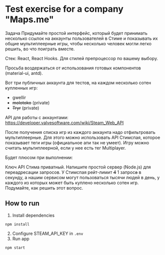 # Test exercise for a company "Maps.me"

Задача
Придумайте простой интерфейс, который будет принимать несколько ссылок на аккаунты
пользователей в Стиме и показывать их общие мультиплеерные игры, чтобы несколько
человек могли легко решить, во что поиграть вместе.

Стек: React, React Hooks. Для стилей препроцессор по вашему выбору.

Просьба воздержаться от использования готовых компонентов (material-ui, antd).

Вот три публичных аккаунта для тестов, на каждом несколько сотен купленных игр:

- gwellir
- ~~molotoko~~ (private)
- ~~Tryr~~ (private)

API для работы с аккаунтами: https://developer.valvesoftware.com/wiki/Steam_Web_API

После получения списка игр из каждого аккаунта надо отфильтровать мультиплеерные.
Для этого можно использовать API Стимспая, которое показывает теги игры
(официальное апи так не умеет). Игру можно считать мультиплеерной, если у нее
есть тег Multiplayer.

Будет плюсом при выполнении:

Ключ API Стима приватный. Напишите простой сервер (Node.js) для переадресации запросов.
У Стимспая рейт-лимит ~~4~~ 1 запрос~~а~~ в секунду, а нашим сервисом могут пользоваться
тысячи людей в день, у каждого из которых может быть куплено несколько сотен игр.
Подумайте, как решить этот вопрос.

## How to run

1. Install dependencies

```
npm install
```

2. Configure STEAM_API_KEY in `.env`
3. Run app

```
npm start
```
